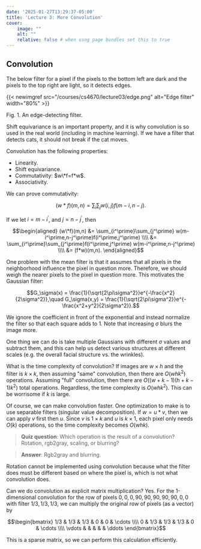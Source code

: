 ```yaml
---
date: '2025-01-27T13:29:37-05:00'
title: 'Lecture 3: More Convolution'
cover:
    image: ""
    alt: ""
    relative: false # when usng page bundles set this to true
---
```


## Convolution

The below filter for a pixel if the pixels to the bottom left are dark and the pixels to the top right are light, so it detects edges.

{{< newimgref src="/courses/cs4670/lecture03/edge.png" alt="Edge filter" width="80%" >}}
<figcaption>Fig. 1. An edge-detecting filter.</figcaption>

Shift equivariance is an important property, and it is why convolution is so used in the real world (including in machine learning). If we have a filter that detects cats, it should not break if the cat moves.

Convolution has the following properties:
- Linearity.
- Shift equivariance.
- Commutativity: $w\*f=f*w$.
- Associativity.

We can prove commutativity:

$$(w*f)(m,n) = \sum_i\sum_j w(i,j)f(m-i,n-j).$$

If we let $i = m-i^\prime$, and $j = n-j^\prime$, then

$$\begin{aligned}
    (w\*f)(m,n) &= \sum_{i^\prime}\sum_{j^\prime} w(m-i^\prime,n-j^\prime)f(i^\prime,j^\prime) \\\\
    &= \sum_{i^\prime}\sum_{j^\prime}f(i^\prime,j^\prime) w(m-i^\prime,n-j^\prime) \\\\
    &= (f*w)(m,n).
\end{aligned}$$

One problem with the mean filter is that it assumes that all pixels in the neighborhood influence the pixel in question more. Therefore, we should weigh the nearer pixels to the pixel in question more. This motivates the Gaussian filter:

$$G_\sigma(x) = \frac{1}{\sqrt{2\pi\sigma^2}}e^{-\frac{x^2}{2\sigma^2}},\quad G_\sigma(x,y) = \frac{1}{\sqrt{2\pi\sigma^2}}e^{-\frac{x^2+y^2}{2\sigma^2}}.$$

We ignore the coefficient in front of the exponential and instead normalize the filter so that each square adds to $1$. Note that increasing $\sigma$ blurs the image more.

One thing we can do is take multiple Gaussians with different $\sigma$ values and subtract them, and this can help us detect various structures at different scales (e.g. the overall facial structure vs. the wrinkles).

What is the time complexity of convolution? If images are $w\times h$ and the filter is $k\times k$, then assuming "same" convolution, then there are $O(whk^2)$ operations. Assuming "full" convolution, then there are $O((w+k-1)(h+k-1)k^2)$ total operations. Regardless, the time complexity is $O(whk^2)$. This can be worrisome if $k$ is large.

Of course, we can make convolution faster. One optimization to make is to use separable filters (singular value decomposition). If $w = u*v$, then we can apply $v$ first then $u$. Since $v$ is $1\times k$ and $u$ is $k\times1$, each pixel only needs $O(k)$ operations, so the time complexity becomes $O(whk)$.

> **Quiz question**: Which operation is the result of a convolution? Rotation, rgb2gray, scaling, or blurring?

> **Answer**: Rgb2gray and blurring.

Rotation cannot be implemented using convolution because what the filter does must be different based on where the pixel is, which is not what convolution does.

Can we do convolution as explicit matrix multiplication? Yes. For the 1-dimensional convolution for the row of pixels $0,0,0,90,90,90,90,90,0,0$ with filter $1/3,1/3,1/3$, we can multiply the original row of pixels (as a vector) by

$$\begin{bmatrix}
    1/3 & 1/3 & 1/3 & 0 & 0 & \cdots \\\\
    0 & 1/3 & 1/3 & 1/3 & 0 & \cdots \\\\
    \vdots & & & & & \ddots
\end{bmatrix}$$

This is a sparse matrix, so we can perform this calculation efficiently.